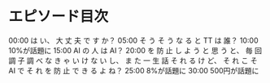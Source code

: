 # エピソード目次

00:00  は い、 大 丈 夫 で す か？
05:00  そ う そ う な る と TT は 誰？
10:00 10%が話題に
15:00  AI の 人 は AI？
20:00  を 防 止 し よ う と 思 う と、 毎 回 調 子 調 べ な き ゃ い け な い し、 ま た 一 生 話 そ れ る け ど、 そ れ こ そ AI で そ れ を 防 止 で き る よ ね？
25:00 8%が話題に
30:00 500円が話題に